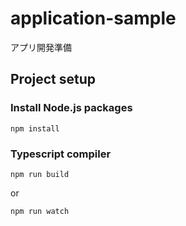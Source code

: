 # application-sample
アプリ開発準備

## Project setup
### Install Node.js packages
```
npm install
```

### Typescript compiler
```
npm run build
```
or
```
npm run watch
```

